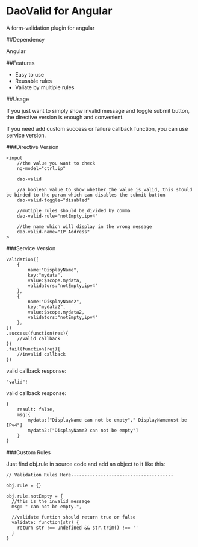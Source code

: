 # DaoValid for Angular

A form-validation plugin for angular

##Dependency

Angular

##Features

- Easy to use
- Reusable rules
- Valiate by multiple rules


##Usage

If you just want to simply show invalid message and toggle submit button, the directive version is enough and convenient. 

If you need add custom success or failure callback function, you can use service version.

###Directive Version

	<input 
		//the value you want to check
        ng-model="ctrl.ip" 
        
        dao-valid
        
        //a boolean value to show whether the value is valid, this should be binded to the param which can disables the submit button 
        dao-valid-toggle="disabled"
        
        //mutiple rules should be divided by comma
        dao-valid-rule="notEmpty,ipv4"
        
        //the name which will display in the wrong message
        dao-valid-name="IP Address"
    >

###Service Version

	Validation([
	    {
	        name:"DisplayName",
	        key:"mydata",
	        value:$scope.mydata,
	        validators:"notEmpty,ipv4"
	    },
		{
			name:"DisplayName2",
			key:"mydata2",
			value:$scope.mydata2,
			validators:"notEmpty,ipv4"
		},
	])
	.success(function(res){
	    //valid callback
	})
	.fail(function(rej){
	    //invalid callback
	})
	
valid callback response:

	"valid"!
	
valid callback response:

	{
		result: false,
		msg:{
			mydata:["DisplayName can not be empty"," DisplayNamemust be IPv4"]
			mydata2:["DisplayName2 can not be empty"]
		}
	}	

###Custom Rules

Just find obj.rule in source code and add an object to it like this:

	// Validation Rules Here--------------------------------------
	
    obj.rule = {}
    
	obj.rule.notEmpty = {
	  //this is the invalid message
	  msg: " can not be empty.",
	  
	  //validate funtion should return true or false
	  validate: function(str) {
	    return str !== undefined && str.trim() !== ''
	  }
	}
	